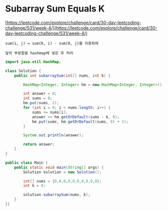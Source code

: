 # Subarray Sum Equals K

[https://leetcode.com/explore/challenge/card/30-day-leetcoding-challenge/531/week-4/](https://leetcode.com/explore/challenge/card/30-day-leetcoding-challenge/531/week-4/)
~~~
sum(i, j) = sum(0, i) - sum(0, j)를 이용하여

앞의 부분합을 hashmap에 넣은 후 처리
~~~

```java
import java.util.HashMap;

class Solution {
	public int subarraySum(int[] nums, int k) {

		HashMap<Integer, Integer> hm = new HashMap<Integer, Integer>();

		int answer = 0;
		int sums = 0;
		hm.put(sums, 1);
		for (int i = 0; i < nums.length; i++) {
			sums += nums[i];
			answer += hm.getOrDefault(sums - k, 0);
			hm.put(sums, hm.getOrDefault(sums, 0) + 1);
		}

		System.out.println(answer);

		return answer;
	}
}

public class Main {
	public static void main(String[] args) {
		Solution solution = new Solution();

		int[] nums = {0,0,0,0,0,0,0,0,0,0};
		int k = 0;

		solution.subarraySum(nums, k);
	}
}}
```